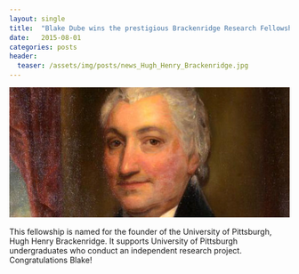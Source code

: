```yaml
---
layout: single
title:  "Blake Dube wins the prestigious Brackenridge Research Fellowship!"
date:   2015-08-01
categories: posts
header:
  teaser: /assets/img/posts/news_Hugh_Henry_Brackenridge.jpg
---
```


![Henry_Brackenridge](/assets/img/posts/news_Hugh_Henry_Brackenridge.jpg)

This fellowship is named for the founder of the University of Pittsburgh, Hugh Henry Brackenridge.
It supports University of Pittsburgh undergraduates who conduct an independent research project.
Congratulations Blake!
